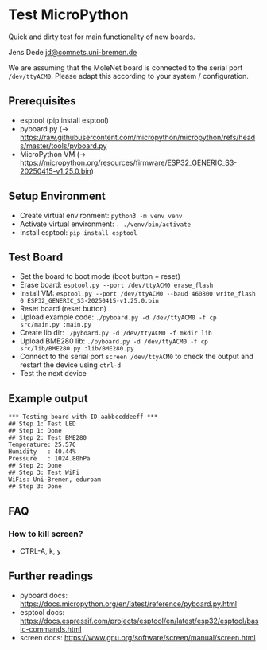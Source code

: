 Test MicroPython
================

Quick and dirty test for main functionality of new boards.

Jens Dede <jd@comnets.uni-bremen.de>

We are assuming that the MoleNet board is connected to the serial port
`/dev/ttyACM0`. Please adapt this according to your system / configuration.

Prerequisites
-------------

- esptool (pip install esptool)
- pyboard.py (-> https://raw.githubusercontent.com/micropython/micropython/refs/heads/master/tools/pyboard.py
- MicroPython VM (->
  https://micropython.org/resources/firmware/ESP32_GENERIC_S3-20250415-v1.25.0.bin)

Setup Environment
-----------------
- Create virtual environment: `python3 -m venv venv`
- Activate virtual environment: `. ./venv/bin/activate`
- Install esptool: `pip install esptool`

Test Board
----------
- Set the board to boot mode (boot button + reset)
- Erase board: `esptool.py --port /dev/ttyACM0 erase_flash`
- Install VM: `esptool.py --port /dev/ttyACM0 --baud 460800 write_flash 0
  ESP32_GENERIC_S3-20250415-v1.25.0.bin`
- Reset board (reset button)
- Upload example code: `./pyboard.py -d /dev/ttyACM0 -f cp src/main.py
  :main.py`
- Create lib dir: `./pyboard.py -d /dev/ttyACM0 -f mkdir lib`
- Upload BME280 lib: `./pyboard.py -d /dev/ttyACM0 -f cp src/lib/BME280.py
  :lib/BME280.py`
- Connect to the serial port `screen /dev/ttyACM0` to check the output and
  restart the device using `ctrl-d`
- Test the next device

Example output
--------------
    *** Testing board with ID aabbccddeeff ***
    ## Step 1: Test LED
    ## Step 1: Done
    ## Step 2: Test BME280
    Temperature: 25.57C
    Humidity   : 40.44%
    Pressure   : 1024.80hPa
    ## Step 2: Done
    ## Step 3: Test WiFi
    WiFis: Uni-Bremen, eduroam
    ## Step 3: Done

FAQ
---

### How to kill screen?

- CTRL-A, k, y

Further readings
----------------

- pyboard docs:
  https://docs.micropython.org/en/latest/reference/pyboard.py.html
- esptool docs:
  https://docs.espressif.com/projects/esptool/en/latest/esp32/esptool/basic-commands.html
- screen docs: https://www.gnu.org/software/screen/manual/screen.html
